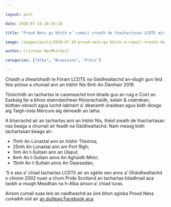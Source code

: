 ```yaml
---

layout: post

date: 2018-07-18 20:54:18

title: "Proud Ness gu bhith a’ cumail sreath de thachartasan LCDTE air feadh na Ghàidhealtachd"

image: /images/posts/2018-07-18-proud-ness-gu-bhith-a-cumail-sreath-de-thachartasan-lcdte-air-feadh-na-ghaidhealtachd.webp

author: Crìstean MacMhìcheil

categories: ["Alba", "Breatainn", "Pròis"]

---
```


Chaidh a dhearbhadh le Fòram LCDTE na Gàidhealtachd an-diugh gun tèid fèis-pròise a chumail ann an Inbhir Nis 6mh An Dàmhair 2018.

Tòisichidh an tachartas le caismeachd tron bhaile gus an ruig e Cùirt an Easbaig far a bhios stanndaichean fhiosrachaidh, ealain &amp; ceàirdean, bùthan-obrach agus luchd-labhairt a’ dèanamh òraidean agus bidh diosgo aig Taigh-òsta Mercure aig deireadh an latha.

A bharrachd air an tachartas ann an Inbhir Nis, thèid sreath de thachartasan nas beaga a chumail air feadh na Gàidhealtachd. Nam measg bidh tachartasan beaga air:

- 11mh An Lùnastal ann an Inbhir Theòrsa;
- 25mh An Lùnastal ann am Port Rìgh;
- 1mh An t-Sultain ann an Ulapul;
- 8mh An t-Sultain anns <span lang="gd">An Aghaidh Mhòr;</span>
- 15mh An t-Sultain anns An Gearasdan;

‘S e seo a’ chiad tachartas LCDTE air an sgèile seo anns a’ Ghàidhealtachd o chionn 2002 nuair a chum Pride Scotland an tachartas bliadhnail aca taobh a-muigh Meadhan na h-Alba airson a’ chiad turas.

Airson cumail suas leis an naidheachd as ùire bhon sgioba Proud Ness cumaibh sùil air [an duilleag Facebook aca](https://www.facebook.com/HighlandProudNess/).
